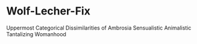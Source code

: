 # Wolf-Lecher-Fix
Uppermost Categorical Dissimilarities of Ambrosia Sensualistic Animalistic Tantalizing Womanhood
